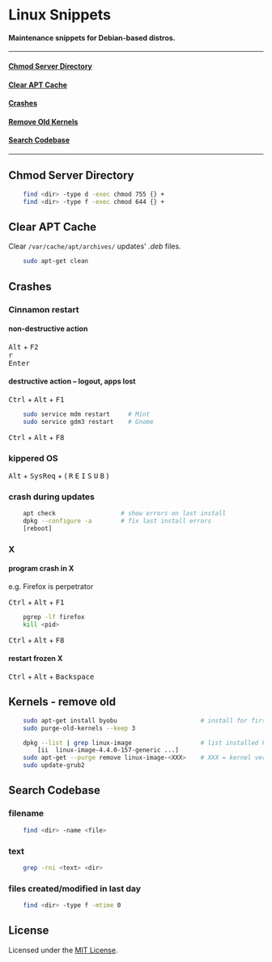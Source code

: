 
# Linux Snippets

#### Maintenance snippets for Debian-based distros.


----

#### [Chmod Server Directory](#chmod)
#### [Clear APT Cache](#apt)
#### [Crashes](#crashes)
#### [Remove Old Kernels](#kernels)
#### [Search Codebase](#search)

----


<a id="chmod"></a>
## Chmod Server Directory

```bash
    find <dir> -type d -exec chmod 755 {} +
    find <dir> -type f -exec chmod 644 {} +
```


<a id="apt"></a>
## Clear APT Cache

Clear `/var/cache/apt/archives/` updates' *.deb* files.

```bash
    sudo apt-get clean
```


<a id="crashes"></a>
## Crashes

### Cinnamon restart

#### non-destructive action

<kbd>Alt</kbd> + <kbd>F2</kbd>  
<kbd>r</kbd>  
<kbd>Enter</kbd>

#### destructive action &ndash; logout, apps lost

<kbd>Ctrl</kbd> + <kbd>Alt</kbd> + <kbd>F1</kbd>

```bash
    sudo service mdm restart     # Mint
    sudo service gdm3 restart    # Gnome
```

<kbd>Ctrl</kbd> + <kbd>Alt</kbd> + <kbd>F8</kbd>


### kippered OS

<kbd>Alt</kbd> + <kbd>SysReq</kbd> + ( <kbd>R</kbd> <kbd>E</kbd> <kbd>I</kbd> <kbd>S</kbd> <kbd>U</kbd> <kbd>B</kbd> )


### crash during updates

```bash
    apt check                  # show errors on last install
    dpkg --configure -a        # fix last install errors
    [reboot]
```


### X

#### program crash in X

e.g. Firefox is perpetrator

<kbd>Ctrl</kbd> + <kbd>Alt</kbd> + <kbd>F1</kbd>

```bash
    pgrep -lf firefox
    kill <pid>
```

<kbd>Ctrl</kbd> + <kbd>Alt</kbd> + <kbd>F8</kbd>

#### restart frozen X

<kbd>Ctrl</kbd> + <kbd>Alt</kbd> + <kbd>Backspace</kbd>


<a id="kernels"></a>
## Kernels - remove old

```bash
    sudo apt-get install byobu                       # install for first usage of following command
    sudo purge-old-kernels --keep 3
```

```bash
    dpkg --list | grep linux-image                   # list installed kernels
	    [ii  linux-image-4.4.0-157-generic ...]
    sudo apt-get --purge remove linux-image-<XXX>    # XXX = kernel version output from previous command output
    sudo update-grub2
```

<a id="search"></a>
## Search Codebase

### filename

```bash
    find <dir> -name <file>
```

### text

```bash
    grep -rni <text> <dir>
```

### files created/modified in last day

```bash
    find <dir> -type f -mtime 0
```


## License

Licensed under the [MIT License](https://github.com/Tinram/Linux-Snippets/blob/master/LICENSE).
